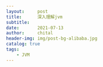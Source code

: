 ```yaml
---
layout:     post
title:      深入理解jvm
subtitle:   
date:       2021-07-13
author:     chital
header-img: img/post-bg-alibaba.jpg
catalog: true
tags:
    - JVM
---
```



